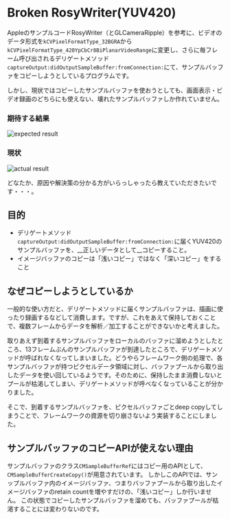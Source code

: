 # Broken RosyWriter(YUV420)

AppleのサンプルコードRosyWriter（とGLCameraRipple）を参考に、ビデオのデータ形式を`kCVPixelFormatType_32BGRA`から`kCVPixelFormatType_420YpCbCr8BiPlanarVideoRange`に変更し、さらに毎フレーム呼び出されるデリゲートメソッド`captureOutput:didOutputSampleBuffer:fromConnection:`にて、サンプルバッファをコピーしようとしているプログラムです。

しかし、現状ではコピーしたサンプルバッファを使おうとしても、画面表示・ビデオ録画のどちらにも使えない、壊れたサンプルバッファしか作れていません。

### 期待する結果

![expected result](https://github.com/katokichisoft/Broken-RosyWriter-YUV420/raw/master/expect.png)

### 現状

![actual result](https://github.com/katokichisoft/Broken-RosyWriter-YUV420/raw/master/result.png)

どなたか、原因や解決策の分かる方がいらっしゃったら教えていただきたいです・・・。

## 目的
- デリゲートメソッド`captureOutput:didOutputSampleBuffer:fromConnection:`に届くYUV420のサンプルバッファを、__正しいデータとして__コピーすること。
- イメージバッファのコピーは「浅いコピー」ではなく「深いコピー」をすること


## なぜコピーしようとしているか
一般的な使い方だと、デリゲートメソッドに届くサンプルバッファは、描画に使ったり録画するなどして消費します。ですが、これをあえて保持しておくことで、複数フレームからデータを解析／加工することができないかと考えました。

取りあえず到着するサンプルバッファをローカルのバッファに溜めようとしたところ、13フレームぶんのサンプルバッファが到達したところで、デリゲートメソッドが呼ばれなくなってしまいました。どうやらフレームワーク側の処理で、各サンプルバッファが持つピクセルデータ領域に対し、バッファプールから取り出したデータを使い回しているようです。そのために、保持したまま消費しないとプールが枯渇してしまい、デリゲートメソッドが呼べなくなっていることが分かりました。

そこで、到着するサンプルバッファを、ピクセルバッファごとdeep copyしてしまうことで、フレームワークの資源を切り崩さないよう実装することにしました。

## サンプルバッファのコピーAPIが使えない理由
サンプルバッファのクラス`CMSampleBufferRef`にはコピー用のAPIとして、`CMSampleBufferCreateCopy()`が用意されています。
しかしこのAPIでは、サンップルバッファ内のイメージバッファ、つまりバッファプールから取り出したイメージバッファのretain countを増やすだけの、「浅いコピー」しか行いません。
この状態でコピーしたサンプルバッファを溜めても、バッファプールが枯渇することには変わりないのです。